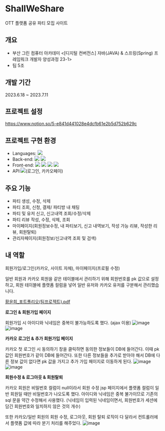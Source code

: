 # ShallWeShare
 OTT 플랫폼 공유 파티 모집 사이트 
## 개요
+ 부산 그린 컴퓨터 아카데미 <[디지털 컨버전스] 자바(JAVA) & 스프링(Spring) 프레임워크 개발자 양성과정 23-1>
+ 팀 5조
## 개발 기간
2023.6.18 ~ 2023.7.11

## 프로젝트 설정
https://www.notion.so/5-e841d441028e4dcfb61e2b5d752b629c



## 프로젝트 구현 환경
+ Languages: <img src="https://img.shields.io/badge/Java-007396?style=flat-square&logo=Java&logoColor=white"/>
+ Back-end: <img src="https://img.shields.io/badge/Spring-6DB33F?style=flat-square&logo=Spring&logoColor=white"/>  <img src="https://img.shields.io/badge/apachetomcat-F8DC75?style=flat-square&logo=apachetomcat&logoColor=white"/>
+ Front-end: <img src="https://img.shields.io/badge/javascript-F7DF1E?style=flat-square&logo=javascript&logoColor=white"/> <img src="https://img.shields.io/badge/JSP-007396?style=flat-square&logo=JSP&logoColor=white"/> <img src="https://img.shields.io/badge/html5-E34F26?style=flat-square&logo=html5&logoColor=white"/> <img src="https://img.shields.io/badge/html5-1572B6?style=flat-square&logo=html5&logoColor=white"/>
+ API:<img src="https://img.shields.io/badge/kakao-FFCD00?style=flat-square&logo=kakao&logoColor=white"/>(로그인, 카카오페이)

## 주요 기능
- 파티 생성, 수정, 삭제
- 파티 조회, 신청, 결제/ 파티방 내 채팅
- 파티 및 유저 신고, 신고내역 조회/수정/삭제
- 파티 리뷰 작성, 수정, 삭제, 조회
- 마이페이지(회원정보수정, 내 파티보기, 신고 내역보기, 작성 가능 리뷰, 작성한 리뷰, 회원탈퇴)
- 관리자페이지(회원정보/신고내역 조회 및 검색)


## 내 역할
회원가입/로그인(카카오, 사이트 자체), 마이페이지(프로필 수정)


일반 회원과 카카오 회원을 같은 테이블에서 관리하기 위해 회원번호를 pk 값으로 설정하고,
회원 테이블에 플랫폼 컬럼을 넣어 일반 유저와 카카오 유저를 구분해서 관리했습니다.

[황윤희_포트폴리오(팀프로젝트).pdf](https://github.com/uniiiiiiiiiii/shallweshare/files/12166867/_.pdf)


**로그인 & 회원가입 페이지**

회원가입 시 아이디와 닉네임은 중복이 불가능하도록 했다. (ajax 이용)
![image](https://github.com/uniiiiiiiiiii/shallweshare/assets/136671618/3a8c9952-0661-4aa7-ab0e-6c6db5421638)
![image](https://github.com/uniiiiiiiiiii/shallweshare/assets/136671618/a753f1ac-239b-4497-9a82-72a7983311ff)



**카카오 로그인 & 추가 회원가입 페이지**

카카오 첫 로그인 시 동의하기 창을 클릭하면 동의한 정보들이 DB에 들어간다. 이때 pk 값인 회원번호가 같이 DB에 들어간다. 또한 다른 정보들을 추가로 받아야 해서 DB에 다른 정보 값이 없다면 pk 값을 가지고 추가 가입 페이지로 이동하게 된다.
![image](https://github.com/uniiiiiiiiiii/shallweshare/assets/136671618/d5868372-8bd5-4d9a-986c-cd02c7effdee)
![image](https://github.com/uniiiiiiiiiii/shallweshare/assets/136671618/01978491-4317-4fb2-8ae4-9b29554a883e)


**회원수정 & 로그아웃 & 회원탈퇴**

카카오 회원은 비밀번호 컬럼이 null이라서 회원 수정 jsp 페이지에서 플랫폼 컬럼이 일반 회원일 때만 비밀번호가 나오도록 했다. 아이디와 닉네임은 중복 불가이므로 기존의 sql 문을 약간 수정해서 사용했다. (닉네임이 입력된 닉네임이면서, 회원번호가 세션에 담긴 회원번호와 일치하지 않은 것의 개수)

또한 카카오/일반 회원의 회원 수정, 로그아웃, 회원 탈퇴 로직이 다 달라서 컨트롤러에서 플랫폼 값에 따라 분기 처리를 해주었다.
![image](https://github.com/uniiiiiiiiiii/shallweshare/assets/136671618/d632701f-4f2a-4671-a7a8-ae585de68992)

